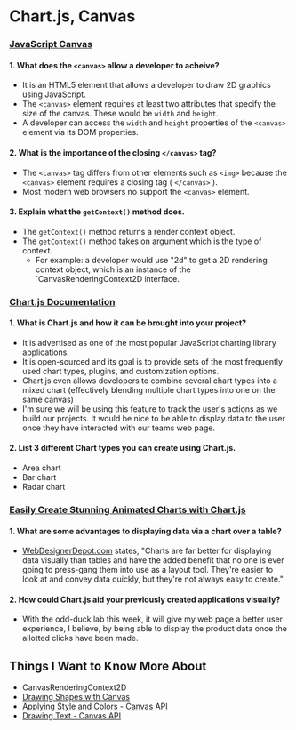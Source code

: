 # Chart.js, Canvas 


### [JavaScript Canvas](https://www.javascripttutorial.net/web-apis/javascript-canvas/)
#### 1. What does the `<canvas>` allow a developer to acheive?
- It is an HTML5 element that allows a developer to draw 2D graphics using JavaScript.
- The `<canvas>` element requires at least two attributes that specify the size of the canvas. These would be `width` and `height`.
- A developer can access the `width` and `height` properties of the `<canvas>` element via its DOM properties.

#### 2. What is the importance of the closing `</canvas>` tag?
- The `<canvas>` tag differs from other elements such as `<img>` because the `<canvas>` element requires a closing tag ( `</canvas>` ).
- Most modern web browsers no support the `<canvas>` element.

#### 3. Explain what the `getContext()` method does.
- The `getContext()` method returns a render context object.
- The `getContext()` method takes on argument which is the type of context.
  * For example: a developer would use "2d" to get a 2D rendering context object, which is an instance of the `CanvasRenderingContext2D interface.

### [Chart.js Documentation](https://www.chartjs.org/docs/latest/)
#### 1. What is Chart.js and how it can be brought into your project?
- It is advertised as one of the most popular JavaScript charting library applications.
- It is open-sourced and its goal is to provide sets of the most frequently used chart types, plugins, and customization options.
- Chart.js even allows developers to combine several chart types into a mixed chart (effectively blending multiple chart types into one on the same canvas)
- I'm sure we will be using this feature to track the user's actions as we build our projects. It would be nice to be able to display data to the user once they have interacted with our teams web page.

#### 2. List 3 different Chart types you can create using Chart.js.
- Area chart
- Bar chart
- Radar chart


### [Easily Create Stunning Animated Charts with Chart.js](https://www.webdesignerdepot.com/2013/11/easily-create-stunning-animated-charts-with-chart-js/)
#### 1. What are some advantages to displaying data via a chart over a table?
- [WebDesignerDepot.com](https://www.webdesignerdepot.com/2013/11/easily-create-stunning-animated-charts-with-chart-js/) states, "Charts are far better for displaying data visually than tables and have the added benefit that no one is ever going to press-gang them into use as a layout tool. They're easier to look at and convey data quickly, but they're not always easy to create."

#### 2. How could Chart.js aid your previously created applications visually?
- With the odd-duck lab this week, it will give my web page a better user experience, I believe, by being able to display the product data once the allotted clicks have been made.


## Things I Want to Know More About
- CanvasRenderingContext2D
- [Drawing Shapes with Canvas](https://developer.mozilla.org/en-US/docs/Web/API/Canvas_API/Tutorial/Drawing_shapes)
- [Applying Style and Colors - Canvas API](https://developer.mozilla.org/en-US/docs/Web/API/Canvas_API/Tutorial/Applying_styles_and_colors)
- [Drawing Text - Canvas API](https://developer.mozilla.org/en-US/docs/Web/API/Canvas_API/Tutorial/Drawing_text)